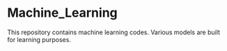 # Machine_Learning
This repository contains machine learning codes. Various models are built for learning purposes.
